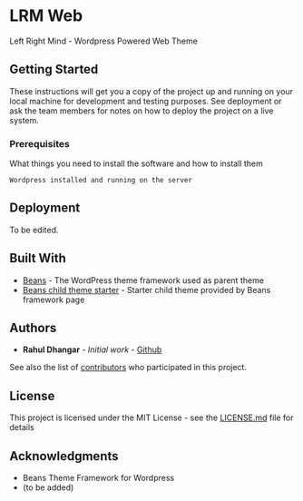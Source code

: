 # LRM Web 

Left Right Mind - Wordpress Powered Web Theme

## Getting Started

These instructions will get you a copy of the project up and running on your local machine for development and testing purposes. See deployment or ask the team members for notes on how to deploy the project on a live system.

### Prerequisites

What things you need to install the software and how to install them

```
Wordpress installed and running on the server
```

## Deployment

To be edited.

## Built With

* [Beans](https://www.getbeans.io/) - The WordPress theme framework used as parent theme
* [Beans child theme starter](https://www.getbeans.io/themes/) - Starter child theme provided by Beans framework page 

## Authors

* **Rahul Dhangar** - *Initial work* - [Github](https://github.com/rahuld0890)

See also the list of [contributors](http://10.10.10.206/rahul.dhangar/lrm-web-new/contributors) who participated in this project.

## License

This project is licensed under the MIT License - see the [LICENSE.md](LICENSE.md) file for details

## Acknowledgments

* Beans Theme Framework for Wordpress
* (to be added)